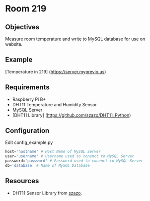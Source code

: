Room 219
=============

Objectives
-------
Measure room temperature and write to MySQL database for use on website.

Example
-------
[Temperature in 219] (https://server.myprevio.us)

Requirements
-----------
* Raspberry Pi B+
* DHT11 Temperature and Humidity Sensor
* MySQL Server
* [DHT11 Library] (https://github.com/szazo/DHT11_Python)

Configuration
-----------
Edit config_example.py 
```python
host='hostname' # Host Name of MySQL Server
user='username' # Username used to conenct to MySQL Server
password='password' # Password used to conenct to MySQL Server
db='database' # Name of MySQL Database
```

Resources
------------
* DHT11 Sensor Library from [szazo](https://github.com/szazo/DHT11_Python). 
